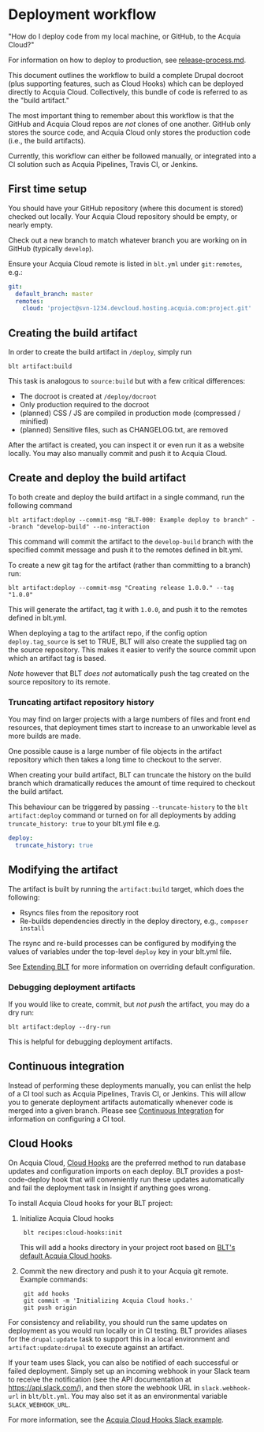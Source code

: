 # Deployment workflow

"How do I deploy code from my local machine, or GitHub, to the Acquia Cloud?"

For information on how to deploy to production, see [release-process.md](release-process.md).

This document outlines the workflow to build a complete Drupal docroot (plus supporting features, such as Cloud Hooks) which can be deployed directly to Acquia Cloud. Collectively, this bundle of code is referred to as the "build artifact."

The most important thing to remember about this workflow is that the GitHub and Acquia Cloud repos are _not_ clones of one another. GitHub only stores the source code, and Acquia Cloud only stores the production code (i.e., the build artifacts).

Currently, this workflow can either be followed manually, or integrated into a CI solution such as Acquia Pipelines, Travis CI, or Jenkins.

## First time setup

You should have your GitHub repository (where this document is stored) checked out locally. Your Acquia Cloud repository should be empty, or nearly empty.

Check out a new branch to match whatever branch you are working on in GitHub (typically `develop`).

Ensure your Acquia Cloud remote is listed in `blt.yml` under `git:remotes`, e.g.:

```yaml
git:
  default_branch: master
  remotes:
    cloud: 'project@svn-1234.devcloud.hosting.acquia.com:project.git'
```

## Creating the build artifact

In order to create the build artifact in `/deploy`, simply run

    blt artifact:build

This task is analogous to `source:build` but with a few critical differences:

* The docroot is created at `/deploy/docroot`
* Only production required to the docroot
* (planned) CSS / JS are compiled in production mode (compressed / minified)
* (planned) Sensitive files, such as CHANGELOG.txt, are removed

After the artifact is created, you can inspect it or even run it as a website locally. You may also manually commit and push it to Acquia Cloud.

## Create and deploy the build artifact

To both create and deploy the build artifact in a single command, run the following command

    blt artifact:deploy --commit-msg "BLT-000: Example deploy to branch" --branch "develop-build" --no-interaction

This command will commit the artifact to the `develop-build` branch with the specified commit message and push it to the remotes defined in blt.yml.

To create a new git tag for the artifact (rather than committing to a branch) run:

    blt artifact:deploy --commit-msg "Creating release 1.0.0." --tag "1.0.0"

This will generate the artifact, tag it with `1.0.0`, and push it to the remotes defined in blt.yml.

When deploying a tag to the artifact repo, if the config option `deploy.tag_source` is set to TRUE, BLT will also create the supplied tag on the source repository. This makes it easier to verify the source commit upon which an artifact tag is based.

*Note* however that BLT _does not_ automatically push the tag created on the source repository to its remote.

### Truncating artifact repository history

You may find on larger projects with a large numbers of files and front end resources, that deployment times start to increase to an unworkable level as more builds are made. 

One possible cause is a large number of file objects in the artifact repository which then takes a long time to checkout to the server.

When creating your build artifact, BLT can truncate the history on the build branch which dramatically reduces the amount of time required to checkout the build artifact. 

This behaviour can be triggered by passing `--truncate-history` to the `blt artifact:deploy` command or turned on for all deployments by adding `truncate_history: true` to your blt.yml file e.g. 

```yaml
deploy:
  truncate_history: true  
```
 

## Modifying the artifact

The artifact is built by running the `artifact:build` target, which does the following:

* Rsyncs files from the repository root
* Re-builds dependencies directly in the deploy directory, e.g., `composer install`

The rsync and re-build processes can be configured by modifying the values of variables under the top-level `deploy` key in your blt.yml file.

See [Extending BLT](extending-blt.md) for more information on overriding default configuration.

### Debugging deployment artifacts

If you would like to create, commit, but _not push_ the artifact, you may do a dry run:

    blt artifact:deploy --dry-run

This is helpful for debugging deployment artifacts.

## Continuous integration

Instead of performing these deployments manually, you can enlist the help of a CI tool such as Acquia Pipelines, Travis CI, or Jenkins. This will allow you to generate deployment artifacts automatically whenever code is merged into a given branch. Please see [Continuous Integration](ci.md) for information on configuring a CI tool.

## Cloud Hooks

On Acquia Cloud, [Cloud Hooks](https://docs.acquia.com/acquia-cloud/develop/api/cloud-hooks/) are the preferred method to run database updates and configuration imports on each deploy. BLT provides a post-code-deploy hook that will conveniently run these updates automatically and fail the deployment task in Insight if anything goes wrong.

To install Acquia Cloud hooks for your BLT project:

1. Initialize Acquia Cloud hooks

        blt recipes:cloud-hooks:init

    This will add a hooks directory in your project root based on [BLT's default Acquia Cloud hooks](https://github.com/acquia/blt/tree/10.0.x/scripts/cloud-hooks/hooks).

1. Commit the new directory and push it to your Acquia git remote. Example commands:

        git add hooks
        git commit -m 'Initializing Acquia Cloud hooks.'
        git push origin


For consistency and reliability, you should run the same updates on deployment as you would run locally or in CI testing. BLT provides aliases for the `drupal:update` task to support this in a local environment and `artifact:update:drupal` to execute against an artifact.

If your team uses Slack, you can also be notified of each successful or failed deployment. Simply set up an incoming webhook in your Slack team to receive the notification (see the API documentation at https://api.slack.com/), and then store the webhook URL in `slack.webhook-url` in `blt/blt.yml`. You may also set it as an environmental variable `SLACK_WEBHOOK_URL`.

For more information, see the [Acquia Cloud Hooks Slack example](https://github.com/acquia/cloud-hooks/tree/master/samples/slack).
